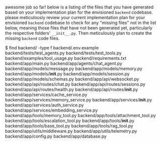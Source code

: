 awesome job so far! below is a listing of the files that you have generated based on your implementation plan for the envisioned `backend` codebase. please meticulously review your current implementation plan for your envisioned `backend` codebase to check for any "missing files" not in the list below, meaning those files that have not been generated yet, particularly the respective folders' `__init__.py`. Then meticulously plan to create the missing `backend` code files.

$ find backend/ -type f
backend/.env.example
backend/tests/test_agents.py
backend/tests/test_tools.py
backend/examples/tool_usage.py
backend/requirements.txt
backend/app/main.py
backend/app/agents/chat_agent.py
backend/app/models/message.py
backend/app/models/memory.py
backend/app/models/__init__.py
backend/app/models/session.py
backend/app/models/schemas.py
backend/app/api/websocket.py
backend/app/api/routes/chat.py
backend/app/api/routes/sessions.py
backend/app/api/routes/health.py
backend/app/api/routes/__init__.py
backend/app/services/cache_service.py
backend/app/services/memory_service.py
backend/app/services/__init__.py
backend/app/services/auth_service.py
backend/app/services/embedding_service.py
backend/app/tools/memory_tool.py
backend/app/tools/attachment_tool.py
backend/app/tools/escalation_tool.py
backend/app/tools/__init__.py
backend/app/tools/base_tool.py
backend/app/tools/rag_tool.py
backend/app/utils/middleware.py
backend/app/utils/telemetry.py
backend/app/config.py
backend/app/database.py
